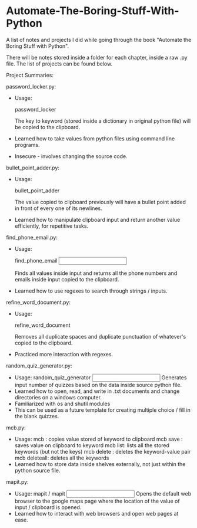 # Automate-The-Boring-Stuff-With-Python

A list of notes and projects I did while going through the book "Automate the Boring Stuff with Python".

There will be notes stored inside a folder for each chapter, inside a raw .py file. The list of projects can be found below.

Project Summaries:

password_locker.py:

- Usage:

  password_locker <keyword>
  
  The key to keyword (stored inside a dictionary in original python file) will be copied to the clipboard.
  
- Learned how to take values from python files using command line programs.

- Insecure - involves changing the source code.


bullet_point_adder.py:

- Usage:

  bullet_point_adder
  
  The value copied to clipboard previously will have a bullet point added in front of every one of its newlines.
  
- Learned how to manipulate clipboard input and return another value efficiently, for repetitive tasks.


find_phone_email.py:

- Usage:

  find_phone_email <input>
  
  Finds all values inside input and returns all the phone numbers and emails inside input copied to the clipboard.
  
- Learned how to use regexes to search through strings / inputs.


refine_word_document.py:

- Usage:

  refine_word_document
  
  Removes all duplicate spaces and duplicate punctuation of whatever's copied to the clipboard.
  
- Practiced more interaction with regexes.


random_quiz_generator.py:
- Usage:
  random_quiz_generator <input>
  Generates input number of quizzes based on the data inside source python file.
- Learned how to open, read, and write in .txt documents and change directories on a windows computer.
- Familiarized with os and shutil modules
- This can be used as a future template for creating multiple choice / fill in the blank quizzes.


mcb.py:
- Usage:
  mcb <keyword>: copies value stored of keyword to clipboard
  mcb save <keyword>: saves value on clipboard to keyword
  mcb list: lists all the stored keywords (but not the keys)
  mcb delete <keyword>: deletes the keyword-value pair
  mcb deleteall: deletes all the keywords
- Learned how to store data inside shelves externally, not just within the python source file.


mapit.py:
- Usage:
  mapit / mapit <input>
  Opens the default web browser to the google maps page where the location of the value of input / clipboard is opened.
- Learned how to interact with web browsers and open web pages at ease.
